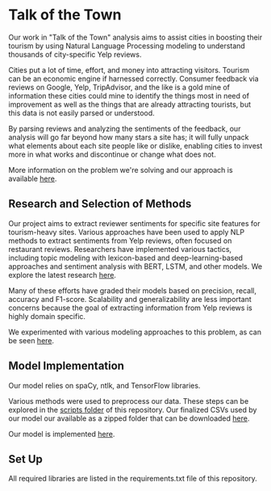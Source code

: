 # Talk of the Town

Our work in "Talk of the Town" analysis aims to assist cities in boosting their tourism by using Natural Language Processing modeling to understand thousands of city-specific Yelp reviews.

Cities put a lot of time, effort, and money into attracting visitors. Tourism can be an economic engine if harnessed correctly. Consumer feedback via reviews on Google, Yelp, TripAdvisor, and the like is a gold mine of information these cities could mine to identify the things most in need of improvement as well as the things that are already attracting tourists, but this data is not easily parsed or understood. 

By parsing reviews and analyzing the sentiments of the feedback, our analysis will go far beyond how many stars a site has; it will fully unpack what elements about each site people like or dislike, enabling cities to invest more in what works and discontinue or change what does not. 

More information on the problem we're solving and our approach is available <a href="https://github.com/emily-l-torres/talkofthetown/blob/main/documents/Group%206%20-%20Talk%20of%20the%20Town.pdf" target="_blank">here</a>.

## Research and Selection of Methods

Our project aims to extract reviewer sentiments for specific site features for tourism-heavy sites. Various approaches have been used to apply NLP methods to extract sentiments from Yelp reviews, often focused on restaurant reviews. Researchers have implemented various tactics, including topic modeling with lexicon-based and deep-learning-based approaches and sentiment analysis with BERT, LSTM, and other models. We explore the latest research <a href="https://github.com/emily-l-torres/talkofthetown/blob/main/documents/Literature%Review.pdf" target="_blank">here</a>.

Many of these efforts have graded their models based on precision, recall, accuracy and F1-score. Scalability and generalizability are less important concerns because the goal of extracting information from Yelp reviews is highly domain specific.

We experimented with various modeling approaches to this problem, as can be seen <a href="https://github.com/emily-l-torres/talkofthetown/blob/main/notebooks/preliminary_experimentation.ipynb" target="_blank">here</a>.

## Model Implementation

Our model relies on spaCy, ntlk, and TensorFlow libraries.

Various methods were used to preprocess our data. These steps can be explored in the <a href="https://github.com/emily-l-torres/talkofthetown/tree/main/scripts" target="_blank">scripts folder</a> of this repository. Our finalized CSVs used by our model our available as a zipped folder that can be downloaded <a href="https://github.com/emily-l-torres/talkofthetown/tree/main/data/data-20250703T212152Z-1-001.zip" target="_blank">here</a>.

Our model is implemented <a href="https://github.com/emily-l-torres/talkofthetown/blob/main/notebooks/Talk_of_the_Town.ipynb" target="_blank">here</a>.

## Set Up

All required libraries are listed in the requirements.txt file of this repository.
